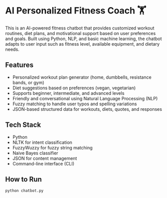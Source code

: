 # AI Personalized Fitness Coach 🏋️

This is an AI-powered fitness chatbot that provides customized workout routines, diet plans, and motivational support based on user preferences and goals. Built using Python, NLP, and basic machine learning, the chatbot adapts to user input such as fitness level, available equipment, and dietary needs.

## Features
- Personalized workout plan generator (home, dumbbells, resistance bands, or gym)
- Diet suggestions based on preferences (vegan, vegetarian)
- Supports beginner, intermediate, and advanced levels
- Friendly and conversational using Natural Language Processing (NLP)
- Fuzzy matching to handle user typos and spelling variations
- JSON-based structured data for workouts, diets, quotes, and responses

## Tech Stack
- Python
- NLTK for intent classification
- FuzzyWuzzy for fuzzy string matching
- Naive Bayes classifier
- JSON for content management
- Command-line interface (CLI)

## How to Run
```bash
python chatbot.py

